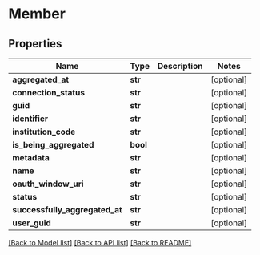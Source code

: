 # Member

## Properties
Name | Type | Description | Notes
------------ | ------------- | ------------- | -------------
**aggregated_at** | **str** |  | [optional] 
**connection_status** | **str** |  | [optional] 
**guid** | **str** |  | [optional] 
**identifier** | **str** |  | [optional] 
**institution_code** | **str** |  | [optional] 
**is_being_aggregated** | **bool** |  | [optional] 
**metadata** | **str** |  | [optional] 
**name** | **str** |  | [optional] 
**oauth_window_uri** | **str** |  | [optional] 
**status** | **str** |  | [optional] 
**successfully_aggregated_at** | **str** |  | [optional] 
**user_guid** | **str** |  | [optional] 

[[Back to Model list]](../README.md#documentation-for-models) [[Back to API list]](../README.md#documentation-for-api-endpoints) [[Back to README]](../README.md)


